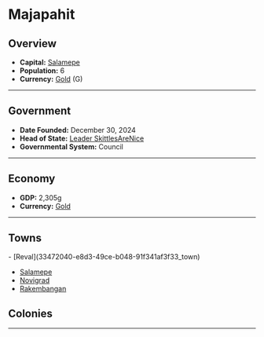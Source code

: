 <!--UNDEDITED FILE, remove this entire line if this file has been edited!-->
# <!--NAME-->Majapahit<!--NAME-->

## Overview

- **Capital:** <!--CAPITAL_LINK-->[Salamepe](cee46014-276a-454d-b5d7-6ce3c057e191_town)<!--CAPITAL_LINK-->
- **Population:** <!--POPULATION-->6<!--POPULATION-->
- **Currency:** <!--CURRENCY_LINK-->[Gold](Gold_currency)<!--CURRENCY_LINK--> (<!--CURRENCY_ABV-->G<!--CURRENCY_ABV-->)

---

## Government

- **Date Founded:** <!--FOUNDED-->December 30, 2024<!--FOUNDED-->
- **Head of State:** <!--LEADER_TITLE_LINK-->[Leader SkittlesAreNice](SkittlesAreNice_user)<!--LEADER_TITLE_LINK-->
- **Governmental System:** <!--GOVERNMENT-->Council<!--GOVERNMENT-->

---

## Economy

- **GDP:** <!--GDP-->2,305g<!--GDP-->
- **Currency:** <!--CURRENCY_LINK-->[Gold](Gold_currency)<!--CURRENCY_LINK-->

---

## Towns

<!--TOWNS-->- [Reval](33472040-e8d3-49ce-b048-91f341af3f33_town)
- [Salamepe](cee46014-276a-454d-b5d7-6ce3c057e191_town)
- [Novigrad](37e63f63-bec1-497d-b903-29fbe3256f44_town)
- [Rakembangan](ff79f7d2-199e-4bc3-810d-bdf856427a2b_town)<!--TOWNS-->

## Colonies

<!--COLONIES--><!--COLONIES-->

---
